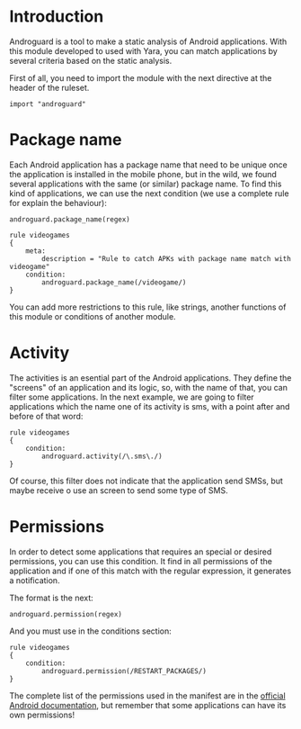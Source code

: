 # Introduction

Androguard is a tool to make a static analysis of Android applications. With this module developed to used with Yara, you can match applications by several criteria based on the static analysis.

First of all, you need to import the module with the next directive at the header of the ruleset.

```
import "androguard"
```
# Package name
Each Android application has a package name that need to be unique once the application is installed in the mobile phone, but in the wild, we found several applications with the same (or similar) package name. To find this kind of applications, we can use the next condition (we use a complete rule for explain the behaviour):

```
androguard.package_name(regex)
```

```
rule videogames
{
	meta:
		description = "Rule to catch APKs with package name match with videogame"
	condition:
		androguard.package_name(/videogame/)
}

```

You can add more restrictions to this rule, like strings, another functions of this module or conditions of another module.

# Activity

The activities is an esential part of the Android applications. They define the "screens" of an application and its logic, so, with the name of that, you can filter some applications. In the next example, we are going to filter applications which the name one of its activity is sms, with a point after and before of that word:


```
rule videogames
{
	condition:
		androguard.activity(/\.sms\./)
}
```

Of course, this filter does not indicate that the application send SMSs, but maybe receive o use an screen to send some type of SMS.

# Permissions

In order to detect some applications that requires an special or desired permissions, you can use this condition. It find in all permissions of the application and if one of this match with the regular expression, it generates a notification.

The format is the next:
```
androguard.permission(regex)
```

And you must use in the conditions section:

```
rule videogames
{
	condition:
		androguard.permission(/RESTART_PACKAGES/)
}
```

The complete list of the permissions used in the manifest are in the [official Android documentation](http://developer.android.com/reference/android/Manifest.permission.html), but remember that some applications can have its own permissions!
